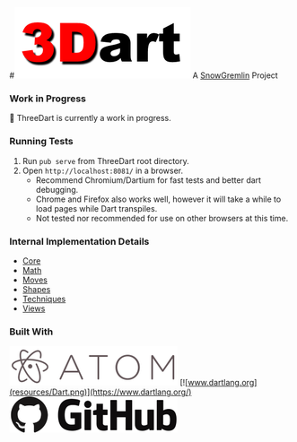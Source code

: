 #![ThreeDart](resources/ThreeDart.png)
A [SnowGremlin](www.snowgremlin.com) Project

### Work in Progress
:seedling: ThreeDart is currently a work in progress.

### Running Tests
1. Run `pub serve` from ThreeDart root directory.
2. Open `http://localhost:8081/` in a browser.
    * Recommend Chromium/Dartium for fast tests and better dart debugging.
    * Chrome and Firefox also works well, however it will take a while to load pages while Dart transpiles.
    * Not tested nor recommended for use on other browsers at this time.

### Internal Implementation Details
- [Core](lib/src/Core)
- [Math](lib/src/Math)
- [Moves](lib/src/Moves)
- [Shapes](lib/src/Shapes)
- [Techniques](lib/src/Techniques)
- [Views](lib/src/Views)

### Built With
[![atom.io](resources/Atom.png)](https://atom.io/)
[![www.dartlang.org](resources/Dart.png)](https://www.dartlang.org/)
[![github.com](resources/GitHub.png)](https://github.com/)
